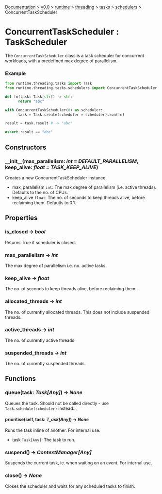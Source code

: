 [Documentation](/docs/documentation.md) >
 [v0.0](/docs/0.0/version.md) >
  [runtime](/docs/0.0/runtime/module.md) >
   [threading](/docs/0.0/runtime/threading/module.md) >
    [tasks](/docs/0.0/runtime/threading/tasks/module.md) >
     [schedulers](/docs/0.0/runtime/threading/tasks/module.md) >
      ConcurrentTaskScheduler

# ConcurrentTaskScheduler : TaskScheduler

The `ConcurrentTaskScheduler` class is a task scheduler for concurrent workloads, with a predefined max degree of parallelism.

### Example

```python
from runtime.threading.tasks import Task
from runtime.threading.tasks.schedulers import ConcurrentTaskScheduler

def fn(task: Task[str]) -> str:
      return "abc"

with ConcurrentTaskScheduler(8) as scheduler:
      task = Task.create(scheduler = scheduler).run(fn)

result = task.result # -> "abc"

assert result == "abc"
```

## Constructors

### \_\_init\_\_(max_parallelism: _int_ = _DEFAULT_PARALLELISM_, keep_alive: _float_ = _TASK_KEEP_ALIVE_)

Creates a new ConcurrentTaskScheduler instance.

- max_parallelism `int`: The max degree of parallelism (i.e. active threads). Defaults to the no. of CPUs.
- keep_alive `float`: The no. of seconds to keep threads alive, before reclaiming them. Defaults to 0.1.

## Properties

### is_closed -> _bool_

Returns True if scheduler is closed.

### max_parallelism -> _int_

The max degree of parallelism i.e. no. active tasks.

### keep_alive -> _float_

The no. of seconds to keep threads alive, before reclaiming them.

### allocated_threads -> _int_

The no. of currently allocated threads. This does not include suspended threads.

### active_threads -> _int_

The no. of currently active threads.

### suspended_threads -> _int_

The no. of currently suspended threads.

## Functions

### queue(task: _Task[Any]_) -> _None_

Queues the task. Should not be called directly - use `Task.schedule(scheduler)` instead...

#### prioritise(self, task: _T_ask[Any]_) -> _None_

Runs the task inline of another. For internal use.

- task `Task[Any]`: The task to run.

### suspend() -> _ContextManager[Any]_

Suspends the current task, ie. when waiting on an event. For internal use.

### close() -> _None_

Closes the scheduler and waits for any scheduled tasks to finish.